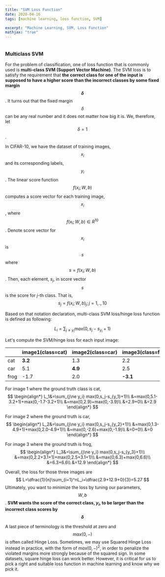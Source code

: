 ```yaml
---
title: "SVM Loss Function"
date: 2020-04-16
tags: [machine learning, loss function, SVM]

excerpt: "Machine Learning, SVM, Loss Function"
mathjax: "true"
---
```

<img src="{{ site.url }}{{ site.baseurl }}/images/svm/header_image.png" alt="">

### Multiclass SVM

For the problem of classification, one of loss function that is commonly used is **multi-class SVM (Support Vector Machine)**. The SVM loss is to satisfy the requirement that **the correct class for one of the input is supposed to have a higher score than the incorrect classes by some fixed margin $$\delta$$**. It turns out that the fixed margin $$\delta$$ can be any real number and it does not matter how big it is. We, therefore, let $$\delta=1$$.

In CIFAR-10, we have the dataset of training images, $$x_i$$ and its corresponding labels, $$y_i$$. The linear score function $$f(x_i;W,b)$$ computes a score vector for each training image, $$x_i$$, where $$f(x_i;W,b) \in R^{10}$$. Denote score vector for $$x_i$$ is $$s$$ where $$s=f(x_i;W,b)$$. Then, each element, $s_j$, in score vector $$s$$ is the score for $j$-th class. That is,
$$
s_j=f(x_i;W,b)_j;j=1,.,10
$$

Based on that notation declaration, multi-class SVM loss/hinge loss function is defined as following:

$$
L_i=\sum_{j\ne y_i} max(0,s_j-s_{y_i}+1)
$$

Let's compute the SVM/hinge loss for each input image:

|      | image1(class=cat) | image2(class=car) | image3(class=frog) |
| ---- | ----------------- | ----------------- | ------------------ |
| cat  | **3.2**           | 1.3               | 2.2                |
| car  | 5.1               | **4.9**           | 2.5                |
| frog | -1.7              | 2.0               | **-3.1**           |

For image 1 where the ground truth class is cat,
$$
\begin{align*}
L_1&=\sum_{j\ne y_i} max(0,s_j-s_{y_1}+1)\\
&=max(0,5.1-3.2+1)+max(0,-1.7-3.2+1)\\
&=max(0,2.9)+max(0,-3.9)\\
&=2.9+0\\
&=2.9
\end{align*}
$$

For image 2 where the ground truth is car,
$$
\begin{align*}
L_2&=\sum_{j\ne y_i} max(0,s_j-s_{y_2}+1)\\
&=max(0,1.3-4.9+1)+max(0,2.0-4.9+1)\\
&=max(0,-2.6)+max(0,-1.9)\\
&=0+0\\
&=0
\end{align*}
$$

For image 3 where the ground truth is frog,
$$
\begin{align*}
L_3&=\sum_{j\ne y_i} max(0,s_j-s_{y_3}+1)\\
&=max(0,2.2+3.1+1)+max(0,2.5+3.1+1)\\
&=max(0,6.3)+max(0,6.6)\\
&=6.3+6.6\\
&=12.9
\end{align*}
$$

Overall, the loss for those three images are
$$
L=\dfrac{1}{n}\sum_{i=1}^nL_i=\dfrac{2.9+12.9+0}{3}=5.27
$$
Ultimately, you want to minimize the loss by tuning our parameters, $$W,b$$ . **SVM wants the score of the correct class, $y_i$, to be larger than the incorrect class scores by $$\delta$$**

A last piece of terminology is the threshold at zero and $$max(0,-)$$ is often called Hinge Loss. Sometimes, we may use Squared Hinge Loss instead in practice, with the form of $max(0,-)^2$, in order to penalize the violated margins more strongly because of the squared sign. In some datasets, square hinge loss can work better. However, it is critical for us to pick a right and suitable loss function in machine learning and know why we pick it.
